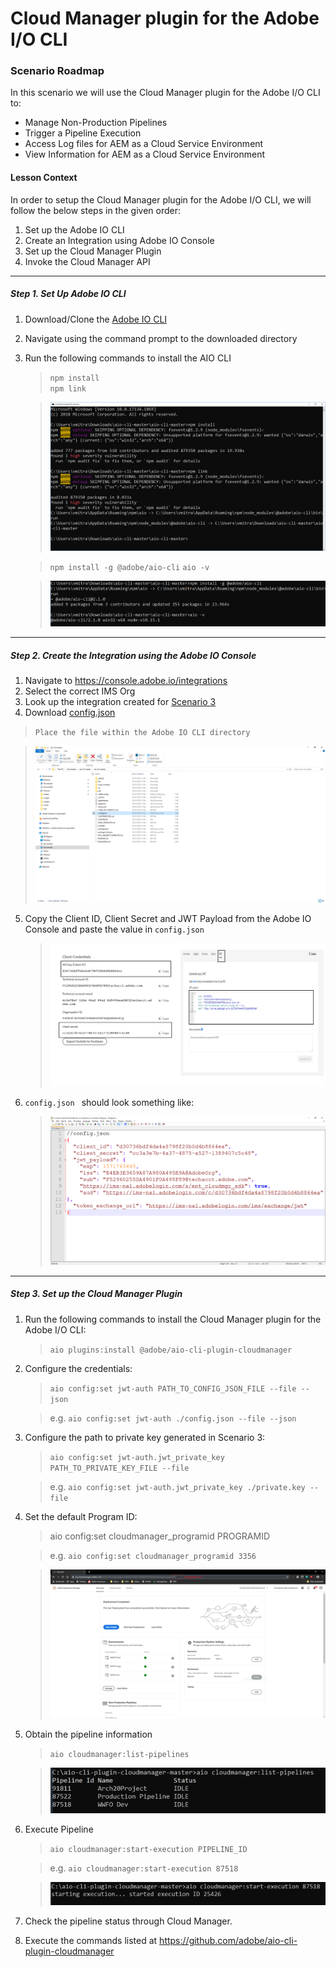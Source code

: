 
# Cloud Manager plugin for the Adobe I/O CLI

### Scenario Roadmap

In this scenario we will use the Cloud Manager plugin for the Adobe I/O CLI to:

* Manage Non-Production Pipelines
* Trigger a Pipeline Execution
* Access Log files for AEM as a Cloud Service Environment
* View Information for AEM as a Cloud Service Environment

#### Lesson Context

In order to setup the Cloud Manager plugin for the Adobe I/O CLI, we will follow the below steps in the given order:

1. Set up the Adobe IO CLI
2. Create an Integration using Adobe IO Console
3. Set up the Cloud Manager Plugin
4. Invoke the Cloud Manager API

---

##### Step 1. Set Up Adobe IO CLI

1. Download/Clone the [Adobe IO CLI](https://github.com/adobe/aio-cli)
2. Navigate using the command prompt to the downloaded directory
3. Run the following commands to install the AIO CLI
    > ` npm install ` <br>
    > ` npm link `

    > ![1.png](./images/1.PNG)

    > ` npm install -g @adobe/aio-cli `
    > ` aio -v `

    > ![2.png](./images/2.PNG)

---

##### Step 2. Create the Integration using the Adobe IO Console

1. Navigate to https://console.adobe.io/integrations
2. Select the correct IMS Org 
3. Look up the integration created for [Scenario 3](./../03_CloudManager_API)
4. Download [config.json](./images/config.json)

> ` Place the file within the Adobe IO CLI directory ` <br>

> ![3.PNG](./images/3.PNG)

5. Copy the Client ID, Client Secret and JWT Payload from the Adobe IO Console and paste the value in ` config.json `

    >  ![4.png](./images/4.PNG) 
6. `config.json ` should look something like:
    > ![5.PNG](./images/5.PNG)
---
##### Step 3. Set up the Cloud Manager Plugin

1. Run the following commands to install the Cloud Manager plugin for the Adobe I/O CLI:
    > ` aio plugins:install @adobe/aio-cli-plugin-cloudmanager `

2. Configure the credentials:

    > ` aio config:set jwt-auth PATH_TO_CONFIG_JSON_FILE --file --json ` 
    
    > e.g. ` aio config:set jwt-auth ./config.json --file --json `

3. Configure the path to private key generated in Scenario 3:
    > ` aio config:set jwt-auth.jwt_private_key PATH_TO_PRIVATE_KEY_FILE --file `

    > e.g. ` aio config:set jwt-auth.jwt_private_key ./private.key --file `

4. Set the default Program ID:

    > aio config:set cloudmanager_programid PROGRAMID

    > e.g. ` aio config:set cloudmanager_programid 3356 `

    > ![6.PNG](./images/6.PNG)

5. Obtain the pipeline information
    > ` aio cloudmanager:list-pipelines `

    > ![7.PNG](./images/7.PNG)

6. Execute Pipeline

    > ` aio cloudmanager:start-execution PIPELINE_ID `

    > e.g. ` aio cloudmanager:start-execution 87518 `

    > ![8.PNG](./images/8.PNG)

7. Check the pipeline status through Cloud Manager.
8. Execute the commands listed at https://github.com/adobe/aio-cli-plugin-cloudmanager 

